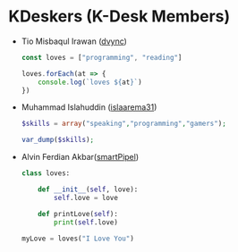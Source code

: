 # KDeskers (K-Desk Members)

* Tio Misbaqul Irawan ([dvync](https://github.com/indmind))
    ```js
    const loves = ["programming", "reading"]

    loves.forEach(at => {
        console.log(`loves ${at}`)
    })
    ```

* Muhammad Islahuddin ([islaarema31](https://github.com/islaarema31))
    ```php
    $skills = array("speaking","programming","gamers");
    
    var_dump($skills);
    ```

* Alvin Ferdian Akbar([smartPipel](https://github.com/smartPipel))
    ```py
    class loves:

        def __init__(self, love):
            self.love = love

        def printLove(self):
            print(self.love)
    
    myLove = loves("I Love You")
    ```
